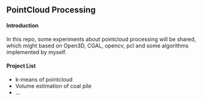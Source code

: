 ## PointCloud Processing

#### Introduction
In this repo, some experiments about pointcloud processing will be shared, 
which might based on Open3D, CGAL, opencv, pcl and some algorithms implemented by myself.

#### Project List
- k-means of pointcloud
- Volume estimation of coal pile
- ...
